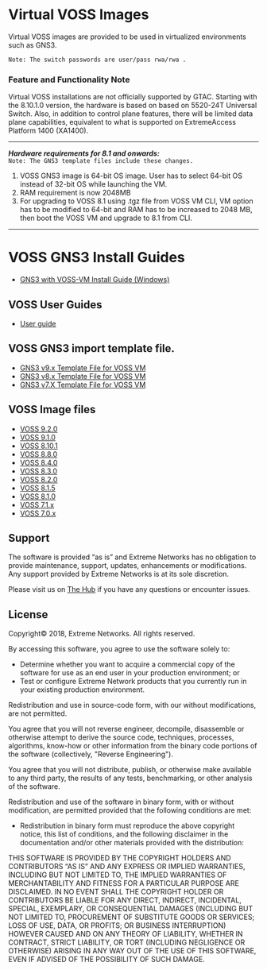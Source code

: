 # Virtual VOSS Images
Virtual VOSS images are provided to be used in virtualized environments such as GNS3.

```Note: The switch passwords are user/pass rwa/rwa .```


### Feature and Functionality Note
Virtual VOSS installations are not officially supported by GTAC. Starting with the 8.10.1.0 version, the hardware is based on based on 5520-24T Universal Switch. Also, in addition to control plane features, there will be limited data plane capabilities, equivalent to what is supported on ExtremeAccess Platform 1400 (XA1400).

---
***Hardware requirements for 8.1 and onwards:***  
```Note: The GNS3 template files include these changes.```
1.	VOSS GNS3 image is 64-bit OS image. User has to select 64-bit OS instead of 32-bit OS while launching the VM.
2.	RAM requirement is now 2048MB
3.	For upgrading to VOSS 8.1 using .tgz file from VOSS VM CLI, VM option has to be modified to 64-bit and RAM has to be increased to 2048 MB, then boot the VOSS VM and upgrade to 8.1 from CLI.
---


# VOSS GNS3 Install Guides
* [GNS3 with VOSS-VM Install Guide (Windows)](GNS3_VOSS-VM_Guide.md)

## VOSS User Guides
* [User guide](https://supportdocs.extremenetworks.com/support/documentation/fabric-engine-document-collections/)


## VOSS GNS3 import template file.
* [GNS3 v9.x Template File for VOSS VM](VOSSGNS3-V9.X.gns3a?raw=true)
* [GNS3 v8.x Template File for VOSS VM](VOSSGNS3.8.X.gns3a?raw=true)
* [GNS3 v7.X Template File for VOSS VM](VOSSGNS3.7.X.gns3a?raw=true)


## VOSS Image files
* [VOSS 9.2.0](https://akamai-ep.extremenetworks.com/Extreme_P/github-en/Virtual_VOSS/FEGNS3.9.2.0.0.qcow2)
* [VOSS 9.1.0](https://akamai-ep.extremenetworks.com/Extreme_P/github-en/Virtual_VOSS/FEGNS3.9.1.0.0.qcow2)
* [VOSS 8.10.1](https://akamai-ep.extremenetworks.com/Extreme_P/github-en/Virtual_VOSS/VOSSGNS3.8.10.1.0.qcow2)
* [VOSS 8.8.0](https://akamai-ep.extremenetworks.com/Extreme_P/github-en/Virtual_VOSS/VOSSGNS3.8.8.0.0.qcow2)
* [VOSS 8.4.0](https://akamai-ep.extremenetworks.com/Extreme_P/github-en/Virtual_VOSS/VOSSGNS3.8.4.0.0.qcow2)
* [VOSS 8.3.0](https://akamai-ep.extremenetworks.com/Extreme_P/github-en/Virtual_VOSS/VOSSGNS3.8.3.0.0.qcow2)
* [VOSS 8.2.0](https://akamai-ep.extremenetworks.com/Extreme_P/github-en/Virtual_VOSS/VOSSGNS3.8.2.0.0.qcow2)
* [VOSS 8.1.5](https://akamai-ep.extremenetworks.com/Extreme_P/github-en/Virtual_VOSS/VOSSGNS3.8.1.5.0.qcow2)
* [VOSS 8.1.0](https://akamai-ep.extremenetworks.com/Extreme_P/github-en/Virtual_VOSS/VOSSGNS3.8.1.0.0.qcow2)
* [VOSS 7.1.x](https://akamai-ep.extremenetworks.com/Extreme_P/github-en/Virtual_VOSS/VOSSGNS3.7.1.0.0.qcow2)
* [VOSS 7.0.x](https://akamai-ep.extremenetworks.com/Extreme_P/github-en/Virtual_VOSS/VOSSGNS3.7.0.0.0.img)





## Support
The software is provided “as is” and Extreme Networks has no obligation to provide maintenance, support, updates, enhancements or modifications.  Any support provided by Extreme Networks is at its sole discretion.  

Please visit us on [The Hub](https://community.extremenetworks.com/extreme) if you have any questions or encounter issues.

## License
Copyright© 2018, Extreme Networks. All rights reserved.

By accessing this software, you agree to use the software solely to:

* Determine whether you want to acquire a commercial copy of the software for use as an end user in your production environment; or
* Test or configure Extreme Network products that you currently run in your existing production environment.

Redistribution and use in source-code form, with our without modifications, are not permitted.

You agree that you will not reverse engineer, decompile, disassemble or otherwise attempt to derive the source code, techniques, processes, algorithms, know-how or other information from the binary code portions of the software (collectively, "Reverse Engineering").

You agree that you will not distribute, publish, or otherwise make available to any third party, the results of any tests, benchmarking, or other analysis of the software.

Redistribution and use of the software in binary form, with or without modification, are permitted provided that the following conditions are met:

* Redistribution in binary form must reproduce the above copyright notice, this list of conditions, and the following disclaimer in the documentation and/or other materials provided with the distribution:

THIS SOFTWARE IS PROVIDED BY THE COPYRIGHT HOLDERS AND CONTRIBUTORS “AS IS” AND ANY EXPRESS OR IMPLIED WARRANTIES, INCLUDING BUT NOT LIMITED TO, THE IMPLIED WARRANTIES OF MERCHANTABILITY AND FITNESS FOR A PARTICULAR PURPOSE ARE DISCLAIMED. IN NO EVENT SHALL THE COPYRIGHT HOLDER OR CONTRIBUTORS BE LIABLE FOR ANY DIRECT, INDIRECT, INCIDENTAL, SPECIAL, EXEMPLARY, OR CONSEQUENTIAL DAMAGES (INCLUDING BUT NOT LIMITED TO, PROCUREMENT OF SUBSTITUTE GOODS OR SERVICES; LOSS OF USE, DATA, OR PROFITS; OR BUSINESS INTERRUPTION) HOWEVER CAUSED AND ON ANY THEORY OF LIABILITY, WHETHER IN CONTRACT, STRICT LIABILITY, OR TORT (INCLUDING NEGLIGENCE OR OTHERWISE) ARISING IN ANY WAY OUT OF THE USE OF THIS SOFTWARE, EVEN IF ADVISED OF THE POSSIBILITY OF SUCH DAMAGE.
